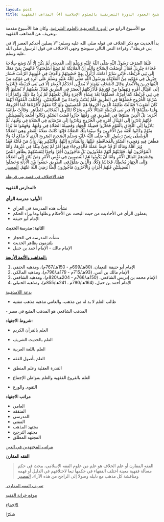 ```yaml
---
layout: post
title: شيخ العمود الدورة التعريفية بالعلوم الإسلامية (4) المذاهب الفقهية
---
```


مع الأسبوع الرابع من [الدورة التعريفية بالعلوم الشرعية](https://oktob.io/posts/3253)، وكان هذا الأسبوع مقدمة وتعريف عن المذاهب الفقهية.

بدأ الحديث مع ذكر الخلاف في قوله صلى الله عليه وسلم: "لا يصلين أحدكم العصر إلا في بني قريظة"، وقراءة النص التالي سيوضح وجهي الاختلاف في قول الرسول صلى الله عليه وسلم.

فَلَمّا انْصَرَفَ رَسُولُ اللّهِ صَلّى اللّهُ عَلَيْهِ وَسَلّمَ إلَى الْمَدِينَةِ، لَمْ يَكُنْ إلّا أَنْ وَضَعَ سِلَاحَهُ فَجَاءَهُ جِبْرِيلُ فَقَالَ أَوَضَعْتَ السّلَاحَ وَاَللّهِ إنّ الْمَلَائِكَةَ لَمْ تَضَعْ أَسْلِحَتَهَا؟ فَانْهَضْ بِمَنْ مَعَكَ إلَى بَنِي قُرَيْظَةَ، فَإِنّي سَائِرٌ أَمَامَك أُزَلْزِلُ بِهِمْ حُصُونَهُمْ وَأَقْذِفُ فِي قُلُوبِهِمْ الرّعْبَ فَسَارَ جِبْرِيلُ فِي مَوْكِبِهِ مِنْ الْمَلَائِكَةِ وَرَسُولُ اللّهِ صَلّى اللّهُ عَلَيْهِ وَسَلّمَ عَلَى أَثَرِهِ فِي مَوْكِبِهِ مِنْ الْمُهَاجِرِينَ وَالْأَنْصَارِ وَقَالَ لِأَصْحَابِهِ يَوْمَئِذٍ لَا يُصَلّيَن أَحَدُكُمْ الْعَصْرَ إلّا فِي بَنِي قُرَيْظَةَ فَبَادَرُوا إلَى امْتِثَالِ أَمْرِهِ وَنَهَضُوا مِنْ فَوْرِهِمْ فَأَدْرَكَتْهُمْ الْعَصْرُ فِي الطّرِيقِ فَقَالَ بَعْضُهُمْ لَا نُصَلّيهَا إلّا فِي بَنِي قُرَيْظَةَ كَمَا أُمِرْنَا، فَصَلّوْهَا بَعْدَ عِشَاءِ الْآخِرَةِ وَقَالَ بَعْضُهُمْ لَمْ يُرِدْ مِنّا ذَلِكَ وَإِنّمَا أَرَادَ سُرْعَةَ الْخُرُوجِ فَصَلّوْهَا فِي الطّرِيقِ فَلَمْ يُعَنّفْ وَاحِدَةً مِنْ الطّائِفَتَيْنِ. وَاخْتَلَفَ الْفُقَهَاءُ أَيّهُمَا كَانَ أَصْوَبَ؟ فَقَالَتْ طَائِفَةٌ الّذِينَ أَخّرُوهَا هُمْ الْمُصِيبُونَ وَلَوْ كُنّا مَعَهُمْ لَأَخّرْنَاهَا كَمَا أَخّرُوهَا، وَلَمَا صَلّيْنَاهَا إلّا فِي بَنِي قُرَيْظَةَ امْتِثَالًا لِأَمْرِهِ وَتَرْكًا لِلتّأْوِيلِ الْمُخَالِفِ لِلظّاهِرِ. وَقَالَتْ طَائِفَةٌ أُخْرَى: بَلْ الّذِينَ صَلّوْهَا فِي الطّرِيقِ فِي وَقْتِهَا حَازُوا قَصَبَ السّبْقِ وَكَانُوا أَسْعَدَ بِالْفَضِيلَتَيْنِ فَإِنّهُمْ بَادَرُوا إلَى امْتِثَالِ أَمْرِهِ فِي الْخُرُوجِ وَبَادَرُوا إلَى مَرْضَاتِهِ فِي الصّلَاةِ فِي وَقْتِهَا، ثُمّ بَادَرُوا إلَى اللّحَاقِ بِالْقَوْمِ فَحَازُوا فَضِيلَةَ الْجِهَادِ وَفَضِيلَةَ الصّلَاةِ فِي وَقْتِهَا، وَفَهِمُوا مَا يُرَادُ مِنْهُمْ وَكَانُوا أَفْقَهَ مِنْ الْآخَرِينَ وَلَا سِيّمَا تِلْكَ الصّلَاةَ فَإِنّهَا كَانَتْ صَلَاةَ الْعَصْرِ وَهِيَ الصّلَاةُ الْوُسْطَى بِنَصّ رَسُولِ اللّهِ صَلّى اللّهُ عَلَيْهِ وَسَلّمَ الصّحِيحِ الصّرِيحِ الّذِي لَا مَدْفَعَ لَهُ وَلَا مَطْعَنَ فِيهِ وَمَجِيءِ السّنّةِ بِالْمُحَافَظَةِ عَلَيْهَا، وَالْمُبَادَرَةِ إلَيْهَا، وَالتّبْكِيرِ بِهَا، وَأَنّ مَنْ فَاتَتْهُ فَقَدْ وُتِرَ أَهْلَهُ وَمَالَهُ أَوْ قَدْ حَبِطَ عَمَلُهُ فَاَلّذِي جَاءَ فِيهَا أَمْرٌ لَمْ يَجِئْ مِثْلُهُ فِي غَيْرِهَا، وَأَمّا الْمُؤَخّرُونَ لَهَا، فَغَايَتُهُمْ أَنّهُمْ مَعْذُورُونَ بَلْ مَأْجُورُونَ أَجْرًا وَاحِدًا لِتَمَسّكِهِمْ بِظَاهِرِ النّصّ وَقَصْدِهِمْ امْتِثَالَ الْأَمْرِ وَأَمّا أَنْ يَكُونُوا هُمْ الْمُصِيبِينَ فِي نَفْسِ الْأَمْرِ وَمَنْ بَادَرَ إلَى الصّلَاةِ وَإِلَى الْجِهَادِ مُخْطِئًا، فَحَاشَا وَكَلّا، وَاَلّذِينَ صَلّوْا فِي الطّرِيقِ جَمَعُوا بَيْنَ الْأَدِلّةِ وَحَصّلُوا الْفَضِيلَتَيْنِ فَلَهُمْ أَجْرَانِ وَالْآخَرُونَ مَأْجُورُونَ أَيْضًا رَضِيَ اللّهُ عَنْهُمْ. [المصدر](http://www.al-eman.com/%D8%A7%D9%84%D9%83%D8%AA%D8%A8/%D8%B2%D8%A7%D8%AF%20%D8%A7%D9%84%D9%85%D8%B9%D8%A7%D8%AF%20%D9%81%D9%8A%20%D9%87%D8%AF%D9%8A%20%D8%AE%D9%8A%D8%B1%20%D8%A7%D9%84%D8%B9%D8%A8%D8%A7%D8%AF%20%28%D9%86%D8%B3%D8%AE%D8%A9%20%D9%85%D9%86%D9%82%D8%AD%D8%A9%29/%D8%A7%D9%84%D9%90%D8%A7%D8%AE%D9%92%D8%AA%D9%90%D9%84%D9%8E%D8%A7%D9%81%D9%8F%20%D9%81%D9%90%D9%8A%20%D9%82%D9%8E%D9%88%D9%92%D9%84%D9%90%D9%87%D9%90%20%D8%B5%D9%8E%D9%84%D9%91%D9%89%20%D8%A7%D9%84%D9%84%D9%91%D9%87%D9%8F%20%D8%B9%D9%8E%D9%84%D9%8E%D9%8A%D9%92%D9%87%D9%90%20%D9%88%D9%8E%D8%B3%D9%8E%D9%84%D9%91%D9%85%D9%8E%20%D9%84%D9%8E%D8%A7%20%D9%8A%D9%8F%D8%B5%D9%8E%D9%84%D9%91%D9%8A%D9%8E%D9%86%20%D8%A3%D9%8E%D8%AD%D9%8E%D8%AF%D9%8F%D9%83%D9%8F%D9%85%D9%92%20%D8%A7%D9%84%D9%92%D8%B9%D9%8E%D8%B5%D9%92%D8%B1%D9%8E%20%D8%A5%D9%84%D9%91%D8%A7%20%D9%81%D9%90%D9%8A%20%D8%A8%D9%8E%D9%86%D9%90%D9%8A%20%D9%82%D9%8F%D8%B1%D9%8E%D9%8A%D9%92%D8%B8%D9%8E%D8%A9%D9%8E:/i941&d1185634&c&p1)

[فقه الاختلاف في قصة بني قريظة](http://www.ahlalhdeeth.com/vb/showthread.php?t=131007)

#### المدارس الفقهية:

**الأولى: مدرسة الرأي**

*   نشأت هذه المدرسة في العراق
*   يعملون الرأي في الأحاديث من حيث البحث عن الأحكام وعللها وما وراء الحكم
*   الإمام أبو حنيفة

**الثانية: مدرسة الحديث**

*   نشأت المدرسة في الحجاز 
*   يلتزمون بظاهر الحديث
*   الإمام مالك - الإمام أحمد بن حنبل

**[المذاهب والأئمة الأربعة:](https://ar.wikipedia.org/wiki/%D8%A7%D9%84%D8%A3%D8%A6%D9%85%D8%A9_%D8%A7%D9%84%D8%A3%D8%B1%D8%A8%D8%B9%D8%A9)**

1.  الإمام أبو حنيفة النعمان، (80هـ/699م - 150هـ/767م)، ومذهبه الحنفي
2.  الإمام مالك بن أنس، (93هـ/715م - 179هـ/796م)، ومذهبه المالكي
3.  الإمام محمد بن إدريس الشافعي، (150هـ/766م - 204هـ/820م)، ومذهبه الشافعي
4.  الإمام أحمد بن حنبل، (164هـ/780م ـ 241هـ/855م)، ومذهبه الحنبلي

[بدعة اللامذهبية](https://www.google.com.eg/search?q=%D8%A8%D8%AF%D8%B9%D8%A9+%D8%A3%D9%84%D8%A7%D9%85%D8%B0%D9%87%D8%A8%D9%8A%D8%A9&ie=utf-8&oe=utf-8&gws_rd=cr&ei=DwbhVpHyMaKv6ATE06ewBw#q=%D8%A7%D9%84%D9%84%D8%A7%D9%85%D8%B0%D9%87%D8%A8%D9%8A%D8%A9&start=0)

- طالب العلم لا بد له من مذهب، والعامي مذهبه مذهب مفتيه

- المذهب الشافعي هو المذهب المتبع في مصر

**شروط الاجتهاد:**

*   العلم بالقرآن الكريم
*   العلم بالحديث الشريف
*   العلم باللغة العربية
*   العلم بأصول الفقه
*   القدرة العقلية وعلم المنطق
*   العلم بالفروع الفقهية والعلم بمواطن الإجماع

*   التقوى والورع

**مراتب الاجتهاد**

*   العامي
*   المتفقه
*   المدرسي
*   المفتي
*   مجتهد المذهب
*   مجتهد الترجيح
*   المجتهد المطلق

[مراتب المجتهدين في الدين](http://feqhweb.com/vb/t8123.html)

**الفقه المقارن**

> الفقه المقارن أو علم الخلاف هو علم من علوم الفقه الإسلامي، يبحث في حكم مسألة فقهية معينة اختلف الفقهاء في حكمها تبعا لاختلافهم في الدليل أو فهمه ومناقشة كل مذهب مع دليله وصولا إلى الراجح من هذه الآراء. [المصدر](https://ar.wikipedia.org/wiki/%D9%81%D9%82%D9%87_%D9%85%D9%82%D8%A7%D8%B1%D9%86)

[ تعريف الفقه المقارن](http://www.alukah.net/sharia/0/95837/)

[موقع خرانة الفقيه](http://www.feqhbook.com/)

[الإجماع](https://ar.wikipedia.org/wiki/%D8%A5%D8%AC%D9%85%D8%A7%D8%B9_%28%D9%81%D9%82%D9%87%29)

شكرًا